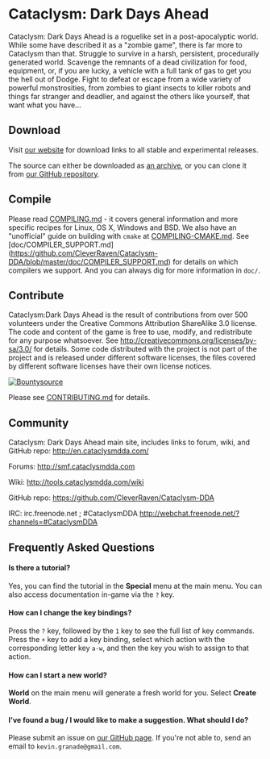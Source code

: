# Cataclysm: Dark Days Ahead

Cataclysm: Dark Days Ahead is a roguelike set in a post-apocalyptic world. While some have described it as a "zombie game", there is far more to Cataclysm than that. Struggle to survive in a harsh, persistent, procedurally generated world. Scavenge the remnants of a dead civilization for food, equipment, or, if you are lucky, a vehicle with a full tank of gas to get you the hell out of Dodge. Fight to defeat or escape from a wide variety of powerful monstrosities, from zombies to giant insects to killer robots and things far stranger and deadlier, and against the others like yourself, that want what you have...


## Download

Visit [our website](http://en.cataclysmdda.com/) for download links to all stable and experimental releases.

The source can either be downloaded as [an archive](https://github.com/CleverRaven/Cataclysm-DDA/archive/master.zip), or you can clone it from [our GitHub repository](https://github.com/CleverRaven/Cataclysm-DDA/).


## Compile

Please read [COMPILING.md](https://github.com/CleverRaven/Cataclysm-DDA/blob/master/COMPILING.md) - it covers general information and more specific recipes for Linux, OS X, Windows and BSD. We also have an "unofficial" guide on building with `cmake` at [COMPILING-CMAKE.md](https://github.com/CleverRaven/Cataclysm-DDA/blob/master/COMPILING-CMAKE.md). See [doc/COMPILER_SUPPORT.md] (https://github.com/CleverRaven/Cataclysm-DDA/blob/master/doc/COMPILER_SUPPORT.md) for details on which compilers we support. And you can always dig for more information in `doc/`.

## Contribute

Cataclysm:Dark Days Ahead is the result of contributions from over 500 volunteers under the Creative Commons Attribution ShareAlike 3.0 license. The code and content of the game is free to use, modify, and redistribute for any purpose whatsoever. See http://creativecommons.org/licenses/by-sa/3.0/ for details.
Some code distributed with the project is not part of the project and is released under different software licenses, the files covered by different software licenses have their own license notices.

[![Bountysource](https://www.bountysource.com/badge/tracker?tracker_id=146201)](https://www.bountysource.com/trackers/146201-clever-raven-cataclysm-dda?utm_source=146201&utm_medium=shield&utm_campaign=TRACKER_BADGE)

Please see [CONTRIBUTING.md](https://github.com/CleverRaven/Cataclysm-DDA/blob/master/CONTRIBUTING.md) for details.

## Community

Cataclysm: Dark Days Ahead main site, includes links to forum, wiki, and GitHub repo:
http://en.cataclysmdda.com/

Forums:
http://smf.cataclysmdda.com

Wiki:
http://tools.cataclysmdda.com/wiki

GitHub repo:
https://github.com/CleverRaven/Cataclysm-DDA

IRC:
irc.freenode.net ; #CataclysmDDA
http://webchat.freenode.net/?channels=#CataclysmDDA

## Frequently Asked Questions

#### Is there a tutorial?

Yes, you can find the tutorial in the **Special** menu at the main menu. You can also access documentation in-game via the `?` key.

#### How can I change the key bindings?

Press the `?` key, followed by the `1` key to see the full list of key commands. Press the `+` key to add a key binding, select which action with the corresponding letter key `a-w`, and then the key you wish to assign to that action.

#### How can I start a new world?

**World** on the main menu will generate a fresh world for you. Select **Create World**.

#### I've found a bug / I would like to make a suggestion. What should I do?

Please submit an issue on [our GitHub page](https://github.com/CleverRaven/Cataclysm-DDA/issues/). If you're not able to, send an email to `kevin.granade@gmail.com`.
